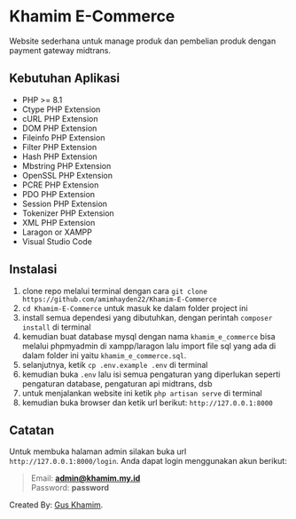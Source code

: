 # Khamim E-Commerce
Website sederhana untuk manage produk dan pembelian produk dengan payment gateway midtrans.

## Kebutuhan Aplikasi

- PHP >= 8.1
- Ctype PHP Extension
- cURL PHP Extension
- DOM PHP Extension
- Fileinfo PHP Extension
- Filter PHP Extension
- Hash PHP Extension
- Mbstring PHP Extension
- OpenSSL PHP Extension
- PCRE PHP Extension
- PDO PHP Extension
- Session PHP Extension
- Tokenizer PHP Extension
- XML PHP Extension
- Laragon or XAMPP
- Visual Studio Code

## Instalasi

1. clone repo melalui terminal dengan cara `git clone https://github.com/amimhayden22/Khamim-E-Commerce`
2. `cd Khamim-E-Commerce` untuk masuk ke dalam folder project ini
3. install semua dependesi yang dibutuhkan, dengan perintah `composer install` di terminal
4. kemudian buat database mysql dengan nama `khamim_e_commerce` bisa melalui phpmyadmin di xampp/laragon lalu import file sql yang ada di dalam folder ini yaitu `khamim_e_commerce.sql`.
5. selanjutnya, ketik `cp .env.example .env` di terminal
6. kemudian buka `.env` lalu isi semua pengaturan yang diperlukan seperti pengaturan database, pengaturan api midtrans, dsb
7. untuk menjalankan website ini ketik `php artisan serve` di terminal
8. kemudian buka browser dan ketik url berikut: `http://127.0.0.1:8000`

## Catatan

Untuk membuka halaman admin silakan buka url `http://127.0.0.1:8000/login`. Anda dapat login menggunakan akun berikut:

> Email: **admin@khamim.my.id** <br>
> Password: **password**


Created By: [Gus Khamim](https://khamim.my.id).
